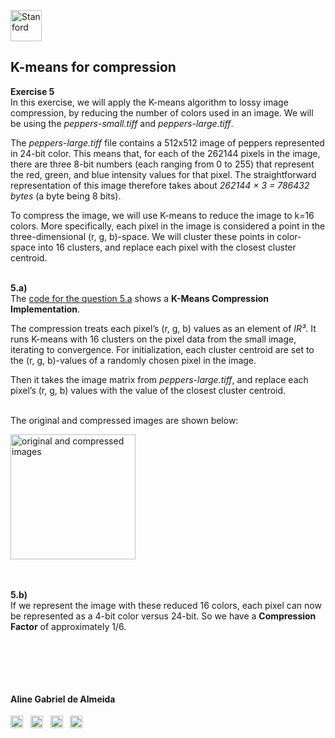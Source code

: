<a href="https://i.dlpng.com/static/png/498606_preview.png"><img src="https://i.dlpng.com/static/png/498606_preview.png" title="Stanford" alt="Stanford" height="50"></a>

## K-means for compression
  
**Exercise 5**  
In this exercise, we will apply the K-means algorithm to lossy image compression, by reducing the number of colors used in an image. We will be using the *peppers-small.tiff* and *peppers-large.tiff*.  

The *peppers-large.tiff* file contains a 512x512 image of peppers represented in 24-bit color. This means that, for each of the 262144 pixels in the image, there are three 8-bit numbers (each ranging from 0 to 255) that represent the red, green, and blue intensity values for that pixel. The straightforward representation of this image therefore takes about *262144 × 3 = 786432 bytes* (a byte being 8 bits).  

To compress the image, we will use K-means to reduce the image to k=16 colors. More specifically, each pixel in the image is considered a point in the three-dimensional (r, g, b)-space. We will cluster these points in color-space into 16 clusters, and replace each pixel with the closest cluster centroid.

&nbsp; 
&nbsp;  
**5.a)**  
The [code for the question 5.a](https://github.com/AlmeidaAlin3/MachineLearning/blob/master/ProblemSet3/Exercise5/ex5_a.ipynb) shows a **K-Means Compression Implementation**.  

The compression treats each pixel’s (r, g, b) values as an element of *IR³*. It runs K-means with 16 clusters on the pixel data from the small image, iterating to convergence. For initialization, each cluster centroid are set to the (r, g, b)-values of a randomly chosen pixel in the image.  

Then it takes the image matrix from *peppers-large.tiff*, and replace each pixel’s (r, g, b) values with the value of the closest cluster centroid.  

&nbsp;  
The original and compressed images are shown below:

<a href="https://github.com/AlmeidaAlin3/MachineLearning/blob/master/ProblemSet3/Exercise5/5a_output.png"><img src="https://github.com/AlmeidaAlin3/MachineLearning/blob/master/ProblemSet3/Exercise5/img/5a_output.png" title="original and compressed images" alt="original and compressed images" height="200"></a>


&nbsp;  
&nbsp;  
**5.b)**  
If we represent the image with these reduced 16 colors, each pixel can now be represented as a 4-bit color versus 24-bit. So we have a **Compression Factor** of approximately 1/6.



&nbsp;  
&nbsp;  
---

#### Aline Gabriel de Almeida  
<a href="https://www.linkedin.com/in/alinegalmeida/"><img src="https://cdn3.iconfinder.com/data/icons/logos-and-brands-adobe/512/201_Linkedin-512.png" title="Linkedin: alinegalmeida" alt="https://www.linkedin.com/in/alinegalmeida/" height="20"></a>
&nbsp; <a href="https://www.kaggle.com/almeidaalin3"><img src="https://cdn3.iconfinder.com/data/icons/logos-and-brands-adobe/512/189_Kaggle-512.png" title="Kaggle: almeidaalin3" alt="https://www.kaggle.com/almeidaalin3" height="20"></a>
&nbsp; <a href="mailto:aline.gabriel.almeida@gmail.com"><img src="https://cdn3.iconfinder.com/data/icons/logos-and-brands-adobe/512/147_Gmail-512.png" title="aline.gabriel.almeida@gmail.com" alt="aline.gabriel.almeida@gmail.com" height="20"></a>
&nbsp; <a href="https://github.com/AlmeidaAlin3/"><img src="https://cdn3.iconfinder.com/data/icons/logos-and-brands-adobe/512/142_Github-512.png" title="Github: AlmeidaAlin3" alt="https://github.com/AlmeidaAlin3/" height="20"></a> 


